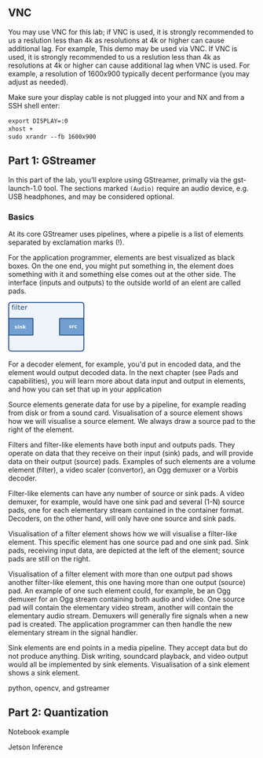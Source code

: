## VNC 
You may use VNC for this lab; if VNC is used, it is strongly recommended to us a reslution less than 4k as resolutions at 4k or higher can cause additional lag.
For example, 
This demo may be used via VNC. If VNC is used, it is strongly recommended to us a reslution less than 4k as resolutions at 4k or higher can cause additional lag when VNC is used. For example, a resolution of 1600x900 typically decent performance (you may adjust as needed).

Make sure your display cable is not plugged into your and NX and from a SSH shell enter: 
```
export DISPLAY=:0
xhost +
sudo xrandr --fb 1600x900
```


## Part 1: GStreamer

In this part of the lab, you'll explore using GStreamer, primally via the gst-launch-1.0 tool.  The sections marked `(Audio)` require an audio device, e.g. USB headphones, and may be considered optional.  

### Basics
At its core GStreamer uses pipelines, where a pipelie is a list of elements separated by exclamation marks (!). 

For the application programmer, elements are best visualized as black boxes. On the one end, you might put something in, the element does something with it and something else comes out at the other side. The interface (inputs and outputs) to the outside world of an elent are called pads. 

![Image of Yaktocat](images/filter-element.png)

For a decoder element, for example, you'd put in encoded data, and the element would output decoded data. In the next chapter (see Pads and capabilities), you will learn more about data input and output in elements, and how you can set that up in your application

Source elements generate data for use by a pipeline, for example reading from disk or from a sound card. Visualisation of a source element shows how we will visualise a source element. We always draw a source pad to the right of the element.

Filters and filter-like elements have both input and outputs pads. They operate on data that they receive on their input (sink) pads, and will provide data on their output (source) pads. Examples of such elements are a volume element (filter), a video scaler (convertor), an Ogg demuxer or a Vorbis decoder.

Filter-like elements can have any number of source or sink pads. A video demuxer, for example, would have one sink pad and several (1-N) source pads, one for each elementary stream contained in the container format. Decoders, on the other hand, will only have one source and sink pads.

Visualisation of a filter element shows how we will visualise a filter-like element. This specific element has one source pad and one sink pad. Sink pads, receiving input data, are depicted at the left of the element; source pads are still on the right.

Visualisation of a filter element with more than one output pad shows another filter-like element, this one having more than one output (source) pad. An example of one such element could, for example, be an Ogg demuxer for an Ogg stream containing both audio and video. One source pad will contain the elementary video stream, another will contain the elementary audio stream. Demuxers will generally fire signals when a new pad is created. The application programmer can then handle the new elementary stream in the signal handler.

Sink elements are end points in a media pipeline. They accept data but do not produce anything. Disk writing, soundcard playback, and video output would all be implemented by sink elements. Visualisation of a sink element shows a sink element.


python, opencv, and gstreamer

## Part 2: Quantization
Notebook example

Jetson Inference
